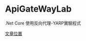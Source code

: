 # ApiGateWayLab
.Net Core 使用反向代理-YARP實驗程式

[文章位置](https://note.kimx.info/2022/12/net-core-yarp.html)
